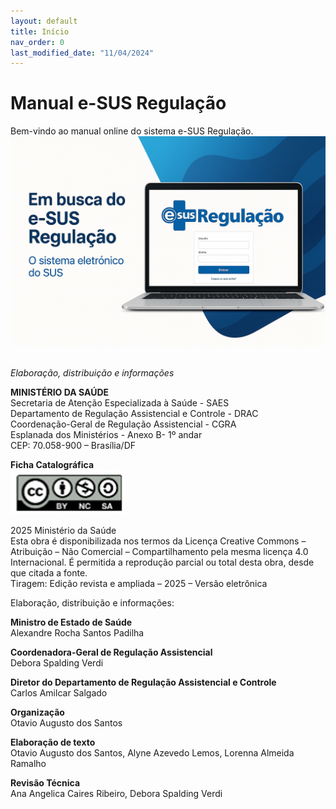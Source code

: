 ```yaml
---
layout: default
title: Início
nav_order: 0
last_modified_date: "11/04/2024"
---
```

<!-- 
Acesso          - nav_order: 1
Adminitrador    - nav_order: 2
Solicitante     - nav_order: 3
Regulador       - nav_order: 4
Executante      - nav_order: 5
Coordenador     - nav_order: 6
LGPD            - nav_order: 9
/imagem 
-->

# Manual e-SUS Regulação

Bem-vindo ao manual online do sistema e-SUS Regulação.
<img src="imagens/indexnovo.png">
<br>
<br>


*Elaboração, distribuição e informações*<br>

**MINISTÉRIO DA SAÚDE**<br>
Secretaria de Atenção Especializada à Saúde - SAES<br>
Departamento de Regulação Assistencial e Controle - DRAC <br>
Coordenação-Geral de Regulação Assistencial - CGRA<br>
Esplanada dos Ministérios - Anexo B- 1º andar<br>
CEP: 70.058-900 – Brasília/DF<br>


**Ficha Catalográfica**<br>
![](imagens/fichacatalografica.jpg)

2025 Ministério da Saúde<br>
Esta obra é disponibilizada nos termos da Licença Creative Commons – Atribuição – Não Comercial – Compartilhamento pela mesma licença 4.0 Internacional. É permitida a reprodução parcial ou total desta obra, desde que citada a fonte.<br>
Tiragem: Edição revista e ampliada – 2025 – Versão eletrônica<br>

 Elaboração, distribuição e informações:<br>

**Ministro de Estado de Saúde**<br>
Alexandre Rocha Santos Padilha

**Coordenadora-Geral de Regulação Assistencial**<br>
Debora Spalding Verdi

**Diretor do Departamento de Regulação Assistencial e Controle**<br>
Carlos Amilcar Salgado

**Organização**<br>
Otavio Augusto dos Santos

**Elaboração de texto**<br>
Otavio Augusto dos Santos, Alyne Azevedo Lemos, Lorenna Almeida Ramalho

**Revisão Técnica** <br>
Ana Angelica Caires Ribeiro, Debora Spalding Verdi
